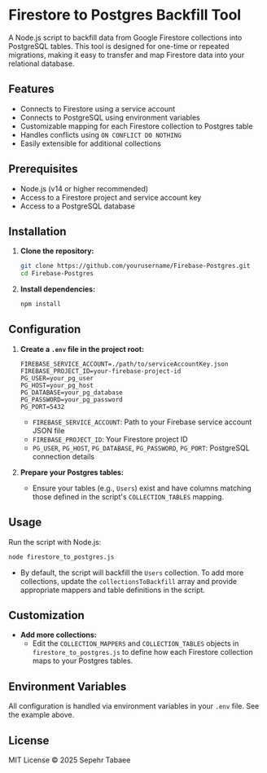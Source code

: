 # Firestore to Postgres Backfill Tool

A Node.js script to backfill data from Google Firestore collections into PostgreSQL tables. This tool is designed for one-time or repeated migrations, making it easy to transfer and map Firestore data into your relational database.

## Features
- Connects to Firestore using a service account
- Connects to PostgreSQL using environment variables
- Customizable mapping for each Firestore collection to Postgres table
- Handles conflicts using `ON CONFLICT DO NOTHING`
- Easily extensible for additional collections

## Prerequisites
- Node.js (v14 or higher recommended)
- Access to a Firestore project and service account key
- Access to a PostgreSQL database

## Installation

1. **Clone the repository:**
   ```bash
   git clone https://github.com/yourusername/Firebase-Postgres.git
   cd Firebase-Postgres
   ```
2. **Install dependencies:**
   ```bash
   npm install
   ```

## Configuration

1. **Create a `.env` file in the project root:**
   ```env
   FIREBASE_SERVICE_ACCOUNT=./path/to/serviceAccountKey.json
   FIREBASE_PROJECT_ID=your-firebase-project-id
   PG_USER=your_pg_user
   PG_HOST=your_pg_host
   PG_DATABASE=your_pg_database
   PG_PASSWORD=your_pg_password
   PG_PORT=5432
   ```
   - `FIREBASE_SERVICE_ACCOUNT`: Path to your Firebase service account JSON file
   - `FIREBASE_PROJECT_ID`: Your Firestore project ID
   - `PG_USER`, `PG_HOST`, `PG_DATABASE`, `PG_PASSWORD`, `PG_PORT`: PostgreSQL connection details

2. **Prepare your Postgres tables:**
   - Ensure your tables (e.g., `Users`) exist and have columns matching those defined in the script's `COLLECTION_TABLES` mapping.

## Usage

Run the script with Node.js:

```bash
node firestore_to_postgres.js
```

- By default, the script will backfill the `Users` collection. To add more collections, update the `collectionsToBackfill` array and provide appropriate mappers and table definitions in the script.

## Customization
- **Add more collections:**
  - Edit the `COLLECTION_MAPPERS` and `COLLECTION_TABLES` objects in `firestore_to_postgres.js` to define how each Firestore collection maps to your Postgres tables.

## Environment Variables
All configuration is handled via environment variables in your `.env` file. See the example above.

## License

MIT License © 2025 Sepehr Tabaee 